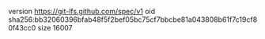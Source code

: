 version https://git-lfs.github.com/spec/v1
oid sha256:bb32060396bfab48f5f2bef05bc75cf7bbcbe81a043808b61f7c19cf80f43cc0
size 16007
